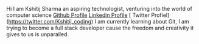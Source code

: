 Hi I am Kshitij Sharma an aspiring technologist, venturing into the world of computer science 
[ Github  Profile](https://github.com/Kshitij210)
[Linkedin Profile](https://www.linkedin.com/in/kshitij-sharma-419a5b1a5/)
[ Twitter Profiel}(https://twitter.com/Kshitij_coding)
I am currently learning about Git, I am trying to become a full stack developer cause the freedom and creativity it gives to us is unparalled.

